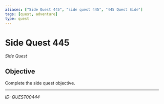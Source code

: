 ```yaml
---
aliases: ["Side Quest 445", "side quest 445", "445 Quest Side"]
tags: [quest, adventure]
type: quest
---
```


# Side Quest 445

*Side Quest*

## Objective
Complete the side quest objective.

---
*ID: QUEST00444*
